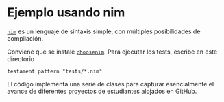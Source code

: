 # Ejemplo usando nim

[`nim`](https://nim-lang.org) es un lenguaje de sintaxis simple, con
múltiples posibilidades de compilación.

Conviene que se instale [`choosenim`](https://github.com/dom96/choosenim). Para ejecutar los tests, escribe
en este directorio

```shell
testament pattern "tests/*.nim"
```

El código implementa una serie de clases para capturar esencialmente
el avance de diferentes proyectos de estudiantes alojados en GitHub.
